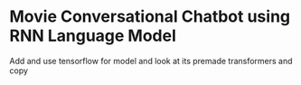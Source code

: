# Movie Conversational Chatbot using RNN Language Model

Add and use tensorflow for model and look at its premade transformers and copy
